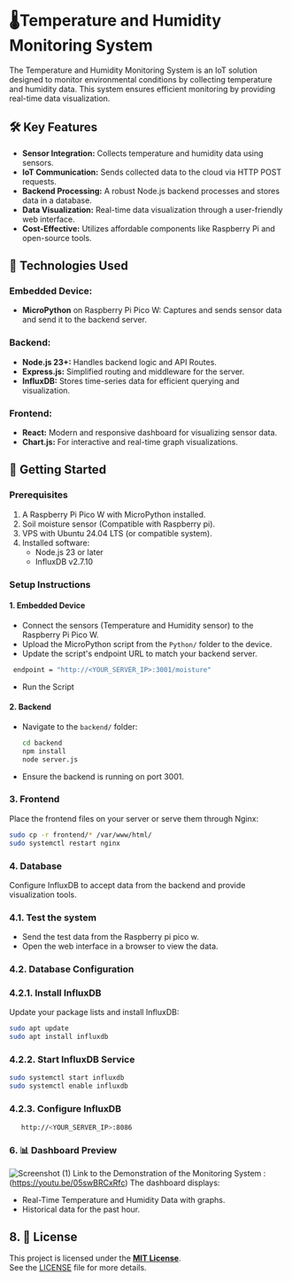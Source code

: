 # 🌡️Temperature and Humidity Monitoring System

The Temperature and Humidity Monitoring System is an IoT solution designed to monitor environmental conditions by collecting temperature and humidity data. This system ensures efficient monitoring by providing real-time data visualization.

## 🛠️ Key Features

- **Sensor Integration:** Collects temperature and humidity data using sensors.
- **IoT Communication:** Sends collected data to the cloud via HTTP POST requests.
- **Backend Processing:** A robust Node.js backend processes and stores data in a database.
- **Data Visualization:** Real-time data visualization through a user-friendly web interface.
- **Cost-Effective:** Utilizes affordable components like Raspberry Pi and open-source tools.


## 🔧 Technologies Used

### Embedded Device:
- **MicroPython** on Raspberry Pi Pico W: Captures and sends sensor data and send it to the backend server.

### Backend:
- **Node.js 23+:** Handles backend logic and API Routes.
- **Express.js:** Simplified routing and middleware for the server.
- **InfluxDB:** Stores time-series data for efficient querying and visualization.

### Frontend:
- **React:** Modern and responsive dashboard for visualizing sensor data.
- **Chart.js:** For interactive and real-time graph visualizations.

## 🚀 Getting Started

### Prerequisites
1. A Raspberry Pi Pico W with MicroPython installed.
2. Soil moisture sensor (Compatible with Raspberry pi).
3. VPS with Ubuntu 24.04 LTS (or compatible system).
4. Installed software:
   - Node.js 23 or later
   - InfluxDB v2.7.10

### Setup Instructions

#### 1. Embedded Device
- Connect the sensors (Temperature and Humidity sensor) to the Raspberry Pi Pico W.
- Upload the MicroPython script from the `Python/` folder to the device.
- Update the script's endpoint URL to match your backend server.
 ```bash
  endpoint = "http://<YOUR_SERVER_IP>:3001/moisture"
```
- Run the Script

#### 2. Backend
- Navigate to the `backend/` folder:
  ```bash
  cd backend
  npm install
  node server.js

- Ensure the backend is running on port 3001.

### 3. Frontend
Place the frontend files on your server or serve them through Nginx:

```bash
sudo cp -r frontend/* /var/www/html/
sudo systemctl restart nginx
```


### 4. Database

Configure InfluxDB to accept data from the backend and provide visualization tools.


### 4.1. Test the system

- Send the test data from the Raspberry pi pico w.
- Open the web interface in a browser to view the data.

### 4.2. **Database Configuration**

### 4.2.1. Install InfluxDB

Update your package lists and install InfluxDB:

```bash
sudo apt update
sudo apt install influxdb
```

### 4.2.2. Start InfluxDB Service
```bash
sudo systemctl start influxdb
sudo systemctl enable influxdb
```
### 4.2.3. Configure InfluxDB
```Bash
   http://<YOUR_SERVER_IP>:8086
```
### 6. 📊 Dashboard Preview

![Screenshot (1)](https://github.com/user-attachments/assets/8507001b-aa1c-4f8e-b615-d02fda10ce1c)
Link to the Demonstration of the Monitoring System : (https://youtu.be/05swBRCxRfc)
The dashboard displays: 
- Real-Time Temperature and Humidity Data with graphs.
- Historical data for the past hour.



## 8. 📜 License

This project is licensed under the **[MIT License](https://opensource.org/licenses/MIT)**.  
See the [LICENSE](LICENSE) file for more details.


 
